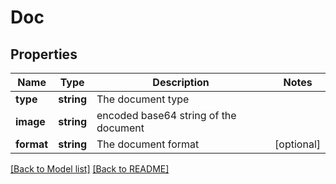 # Doc

## Properties

Name | Type | Description | Notes
------------ | ------------- | ------------- | -------------
**type** | **string** | The document type | 
**image** | **string** | encoded base64 string of the document | 
**format** | **string** | The document format | [optional] 

[[Back to Model list]](../README.md#documentation-for-models) [[Back to README]](../README.md)

